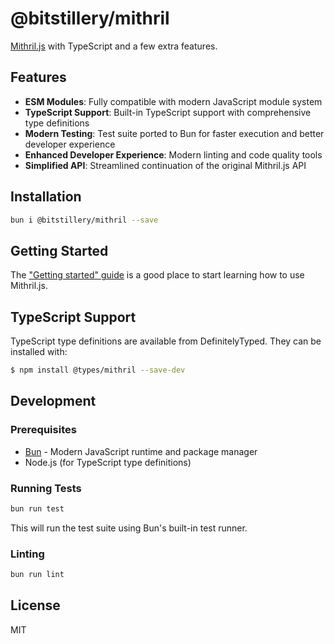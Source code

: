 # @bitstillery/mithril

[Mithril.js](https://mithril.js.org/) with TypeScript and a few extra features.

## Features

- **ESM Modules**: Fully compatible with modern JavaScript module system
- **TypeScript Support**: Built-in TypeScript support with comprehensive type definitions
- **Modern Testing**: Test suite ported to Bun for faster execution and better developer experience
- **Enhanced Developer Experience**: Modern linting and code quality tools
- **Simplified API**: Streamlined continuation of the original Mithril.js API

## Installation

```bash
bun i @bitstillery/mithril --save
```

## Getting Started

The ["Getting started" guide](https://mithril.js.org/#getting-started) is a good place to start learning how to use Mithril.js.

## TypeScript Support

TypeScript type definitions are available from DefinitelyTyped. They can be installed with:

```bash
$ npm install @types/mithril --save-dev
```

## Development

### Prerequisites

- [Bun](https://bun.sh/) - Modern JavaScript runtime and package manager
- Node.js (for TypeScript type definitions)

### Running Tests

```bash
bun run test
```

This will run the test suite using Bun's built-in test runner.

### Linting

```bash
bun run lint
```

## License

MIT
